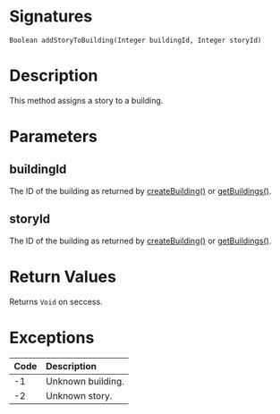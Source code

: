 <!---
{
    "category": "Rooms and Categories",
    "name": "addStoryToBuilding",
    "shortDescription": "Assigns a story to a building"
}
--->

# Signatures

```
Boolean addStoryToBuilding(Integer buildingId, Integer storyId)
```

# Description

This method assigns a story to a building.


# Parameters

## buildingId

The ID of the building as returned by [createBuilding()](#createBuilding) or [getBuildings()](#getBuildings).

## storyId

The ID of the building as returned by [createBuilding()](#createBuilding) or [getBuildings()](#getBuildings).

# Return Values

Returns `Void` on seccess.

# Exceptions

| Code | Description       |
|:-----|:------------------|
| -1   | Unknown building. |
| -2   | Unknown story.    |